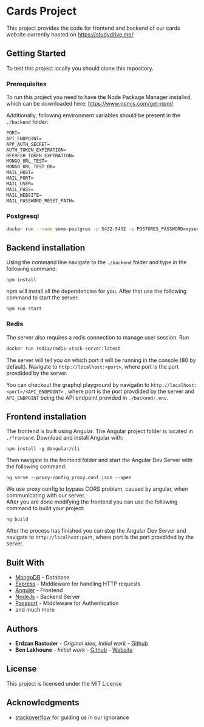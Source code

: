 # Cards Project

This project provides the code for frontend and backend of our cards website currently hosted on <https://studydrive.me/>

## Getting Started

To test this project locally you should clone this repository.

### Prerequisites

To run this project you need to have the Node Package Manager installed, which can be downloaded here: <https://www.npmjs.com/get-npm/>

Additionally, following environment variables should be present in the `./backend` folder:  

```txt
PORT=
API_ENDPOINT=
APP_AUTH_SECRET=
AUTH_TOKEN_EXPIRATION=
REFRESH_TOKEN_EXPIRATION=
MONGO_URL_TEST=
MONGO_URL_TEST_DB=
MAIL_HOST=
MAIL_PORT=
MAIL_USER=
MAIL_PASS=
MAIL_WEBSITE=
MAIL_PASSWORD_RESET_PATH=
```

### Postgresql

```bash
docker run --name some-postgres -p 5432:5432 -e POSTGRES_PASSWORD=mysecretpassword -e POSTGRES_DB=studycards -d postgres 
```

## Backend installation

Using the command line navigate to the `./backend` folder and type in the following command:

```shell
npm install
```

npm will install all the dependencies for you. After that use the following command to start the server:

```shell
npm run start
```

### Redis
The server also requires a redis connection to manage user session. Run 
```sh
docker run redis/redis-stack-server:latest
```

The server will tell you on which port it will be running in the console (80 by default). Navigate to `http://localhost:<port>`, where port is the port provdided by the server.

You can checkout the graphql playground by navigatin to `http://localhost:<port>/<API_ENDPOINT>` , where port is the port provdided by the server and ``API_ENDPOINT`` being the API endpoint provided in `./backend/.env`.

## Frontend installation

The frontend is built using Angular. The Angular project folder is located in ``./frontend``. Download and install Angular with:

```shell
npm install -g @angular/cli
```

Then navigate to the frontend folder and start the Angular Dev Server with the following command:

```shell
ng serve --proxy-config proxy.conf.json --open
```

We use proxy config to bypass CORS problem, caused by angular, when communicating with our server.\
After you are done modifying the frontend you can use the following command to build your project:

```shell
ng build
```

After the process has finished you can stop the Angular Dev Server and navigate to `http://localhost:port`, where port is the port provdided by the server.

## Built With

- [MongoDB](https://www.mongodb.com/) - Database
- [Express](https://expressjs.com/) - Middleware for handling HTTP requests
- [Angular](https://angular.io/) - Frontend
- [NodeJs](https://nodejs.org/) - Backend Server
- [Passport](http://www.passportjs.org/) - Middleware for Authentication
- and much more

## Authors

- **Erdzan Rastoder** - _Original idea, Initial work_ - [Github](https://github.com/orgs/StudyGrow/people/erdzan12)
- **Ben Lakhoune** - _Initial work_ - [Github](https://github.com/lakhoune) - [Website](http://lakhoune.com)

## License

This project is licensed under the MIT License

## Acknowledgments

- [stackoverflow](https://stackoverflow.com/) for guiding us in our ignorance
